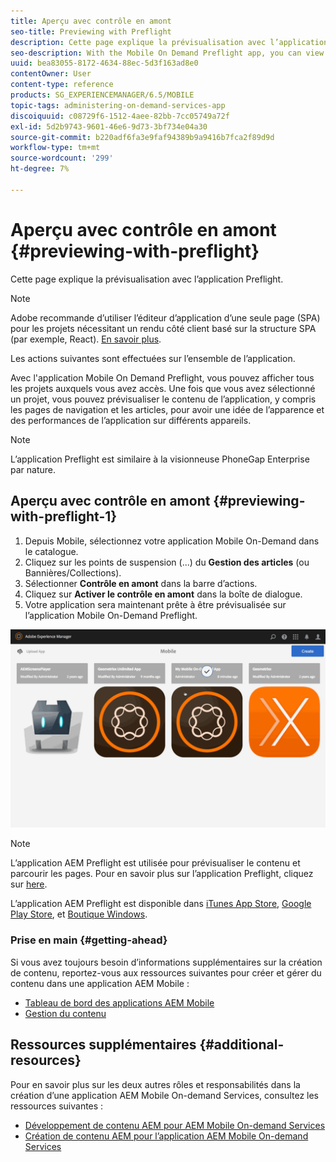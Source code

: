 ```yaml
---
title: Aperçu avec contrôle en amont
seo-title: Previewing with Preflight
description: Cette page explique la prévisualisation avec l’application Preflight.
seo-description: With the Mobile On Demand Preflight app, you can view all projects to which you have access. Follow this page to learn more about this.
uuid: bea83055-8172-4634-88ec-5d3f163ad8e0
contentOwner: User
content-type: reference
products: SG_EXPERIENCEMANAGER/6.5/MOBILE
topic-tags: administering-on-demand-services-app
discoiquuid: c08729f6-1512-4aee-82bb-7cc05749a72f
exl-id: 5d2b9743-9601-46e6-9d73-3bf734e04a30
source-git-commit: b220adf6fa3e9faf94389b9a9416b7fca2f89d9d
workflow-type: tm+mt
source-wordcount: '299'
ht-degree: 7%

---
```


# Aperçu avec contrôle en amont {#previewing-with-preflight}

Cette page explique la prévisualisation avec l’application Preflight.

>[!NOTE]
>
>Adobe recommande d’utiliser l’éditeur d’application d’une seule page (SPA) pour les projets nécessitant un rendu côté client basé sur la structure SPA (par exemple, React). [En savoir plus](/help/sites-developing/spa-overview.md).

Les actions suivantes sont effectuées sur l’ensemble de l’application.

Avec l&#39;application Mobile On Demand Preflight, vous pouvez afficher tous les projets auxquels vous avez accès. Une fois que vous avez sélectionné un projet, vous pouvez prévisualiser le contenu de l’application, y compris les pages de navigation et les articles, pour avoir une idée de l’apparence et des performances de l’application sur différents appareils.

>[!NOTE]
>
>L’application Preflight est similaire à la visionneuse PhoneGap Enterprise par nature.

## Aperçu avec contrôle en amont {#previewing-with-preflight-1}

1. Depuis Mobile, sélectionnez votre application Mobile On-Demand dans le catalogue.
1. Cliquez sur les points de suspension (...) du **Gestion des articles** (ou Bannières/Collections).
1. Sélectionner **Contrôle en amont** dans la barre d’actions.
1. Cliquez sur **Activer le contrôle en amont** dans la boîte de dialogue.
1. Votre application sera maintenant prête à être prévisualisée sur l’application Mobile On-Demand Preflight.

![chlimage_1-8](assets/chlimage_1-8.gif)

>[!NOTE]
>
>L’application AEM Preflight est utilisée pour prévisualiser le contenu et parcourir les pages. Pour en savoir plus sur l’application Preflight, cliquez sur [here](https://helpx.adobe.com/digital-publishing-solution/help/preflight-app.html).
>
>L’application AEM Preflight est disponible dans [iTunes App Store](https://itunes.apple.com/us/app/adobe-experience-manager-mobile/id1042687518?mt=8), [Google Play Store](https://play.google.com/store/apps/details?id=com.adobe.dps.preflight&amp;hl=en), et [Boutique Windows](https://www.microsoft.com/en-us/store/p/adobe-experience-manager-mobile-preflight/9nblggh5wmxq).

### Prise en main {#getting-ahead}

Si vous avez toujours besoin d’informations supplémentaires sur la création de contenu, reportez-vous aux ressources suivantes pour créer et gérer du contenu dans une application AEM Mobile :

* [Tableau de bord des applications AEM Mobile](/help/mobile/mobile-apps-ondemand-application-dashboard.md)
* [Gestion du contenu](/help/mobile/mobile-apps-ondemand-manage-content-ondemand.md)

## Ressources supplémentaires {#additional-resources}

Pour en savoir plus sur les deux autres rôles et responsabilités dans la création d’une application AEM Mobile On-demand Services, consultez les ressources suivantes :

* [Développement de contenu AEM pour AEM Mobile On-demand Services](/help/mobile/aem-mobile-on-demand.md)
* [Création de contenu AEM pour l’application AEM Mobile On-demand Services](/help/mobile/mobile-apps-ondemand.md)
